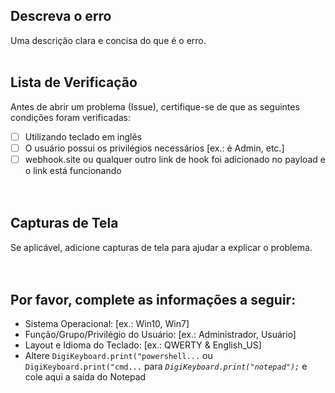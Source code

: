 <h2>Descreva o erro</h2>

Uma descrição clara e concisa do que é o erro.
<br><br>
<h2>Lista de Verificação</h2>

Antes de abrir um problema (Issue), certifique-se de que as seguintes condições foram verificadas:
* [ ] Utilizando teclado em inglês  
* [ ] O usuário possui os privilégios necessários [ex.: é Admin, etc.]  
* [ ] webhook.site ou qualquer outro link de hook foi adicionado no payload e o link está funcionando  
<br><br>
<h2>Capturas de Tela</h2>

Se aplicável, adicione capturas de tela para ajudar a explicar o problema.  
<br><br>
<h2>Por favor, complete as informações a seguir:</h2>

 - Sistema Operacional: [ex.: Win10, Win7]  
 - Função/Grupo/Privilégio do Usuário: [ex.: Administrador, Usuário]  
 - Layout e Idioma do Teclado: [ex.: QWERTY & English_US]  
 - Altere `DigiKeyboard.print("powershell...` ou `DigiKeyboard.print("cmd...` para *`DigiKeyboard.print("notepad");`* e cole aqui a saída do Notepad  
